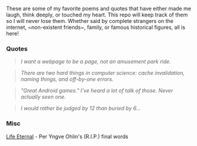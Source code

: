 These are some of my favorite poems and quotes that have either made me laugh, think deeply, or touched my heart. This repo will keep track of them so I will never lose them. Whether said by complete strangers on the internet, ~non-existent friends~, family, or famous historical figures, all is here!

### Quotes

> *I want a webpage to be a page, not an amusement park ride.*

> *There are two hard things in computer science: cache invalidation, naming things, and off-by-one errors.*

> *"Great Android games." I've heard a lot of talk of those. Never actually seen one.*

> *I would rather be judged by 12 than buried by 6...*

### Misc

[Life Eternal](life_eternal.md) - Per Yngve Ohlin's (R.I.P.) final words
